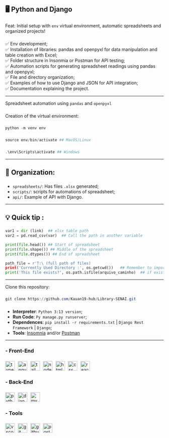 **<h2>🖥️ Python and Django </h2>**

###

Feat: Initial setup with `env` virtual environment, automatic spreadsheets and organized projects! 

###

✅ Env development;<br>
✅ Installation of libraries: pandas and openpyxl for data manipulation and table creation with Excel;<br>
✅ Folder structure in Insonmia or Postman for API testing;<br>
✅ Automation scripts for generating spreadsheet readings using pandas and openpyxl;<br>
✅ File and directory organization;<br>
✅ Examples of how to use Django and JSON for API integration;<br>
✅ Documentation explaining the project.<br>

---

Spreadsheet automation using `pandas` and `openpyxl` 

###

Creation of the virtual environment: 

###
```powershell
python -m venv env
```

###
```powershell
source env/bin/activate ## MacOS/Linux
```
###
```powershell
.\env\Scripts\activate ## Windows
```

---

**<h2>🥇 Organization:</h2>**

###

- `spreadsheets/`: Has files  `.xlsx` generated;
- `scripts/`: scripts for automations of spreadsheet;
- `api/`: Example of API with Django.

---

###

**<h2>💡 Quick tip :</h2>**

###
```python
var1 = dir (link)  ## xlsx table path 
var2 = pd.read_csv(var)  ## Call the path in another variable 

print(file.head()) ## Start of spreadsheet 
print(file.shape()) ## Middle of the spreadsheet 
print(file.dtypes()) ## End of spreadsheet 

path_file = r'T:\ (full path of files) 
print('Currently Used Directory :', os.getcwd())   ## Remember to import the  (OS) - import os
print('This file exists?', os.path.isfile(arquivo_caminho)  ## if exist, print 'TRUE', else, 'FALSE'
```

---

Clone this repository: 

###
```powershell
git clone https://github.com/Kauan19-hub/Library-SENAI.git
```

###

- **Interpreter**: `Python 3:13 version`;
- **Run Code**: `Py manage.py runserver`;
- **Dependences**: `pip install -r requirements.txt` | `Django Rest Framework` | `Django`;
- **Tools**: [Insomnia](https://insomnia.rest/download) and/or [Postman](https://www.postman.com/downloads/)

---

**<h3>- Front-End</h3>**

###

<div align="left">
  <img src="https://skillicons.dev/icons?i=ts" height="30" alt="typescript logo" title="TypeScript" />
  <img width="2" />
  <img src="https://skillicons.dev/icons?i=angular" height="30" alt="angularjs logo"  title="Angular.JS" />
  <img width="2" />
  <img src="https://skillicons.dev/icons?i=tailwind" height="30" alt="tailwindcss logo" title="TailwindCSS" />
  <img width="2" />
  <img src="https://skillicons.dev/icons?i=nodejs" height="30" alt="nodejs logo" title="Node.JS"  />
  <img width="2" />
  <img src="https://skillicons.dev/icons?i=html" height="30" alt="html5 logo" title="HTML5"  />
  <img width="2" />
  <img src="https://skillicons.dev/icons?i=css" height="30" alt="css logo" title="CSS3" />
  <img width="2" />
  <img src="https://skillicons.dev/icons?i=react" height="30" alt="react logo" title="React" />
</div>

###

**<h3>- Back-End</h3>**

###

<div align="left">
  <img src="https://skillicons.dev/icons?i=py" height="30" alt="python logo"  title="Python" />
  <img width="2" />
  <img src="https://skillicons.dev/icons?i=django" height="30" alt="django logo" title="Django" />
  <img width="2" />
  <img src="https://skillicons.dev/icons?i=mysql" height="30" alt="mysql logo" title="MySQL | SQL"  />
</div>

###

**<h3>- Tools</h3>**

###

<div align="left">
  <img src="https://skillicons.dev/icons?i=vscode" height="30" alt="vscode logo" title="Visual Studio Code"  />
  <img width="2" />
  <img src="https://skillicons.dev/icons?i=git" height="30" alt="git logo" title="Git" />
  <img width="2" />
  <img src="https://skillicons.dev/icons?i=github" height="30" alt="github logo" title="GitHub" />
  <img width="2" />
  <img src="https://skillicons.dev/icons?i=postman" height="30" alt="postman logo" title="Postman" />
</div>

###





